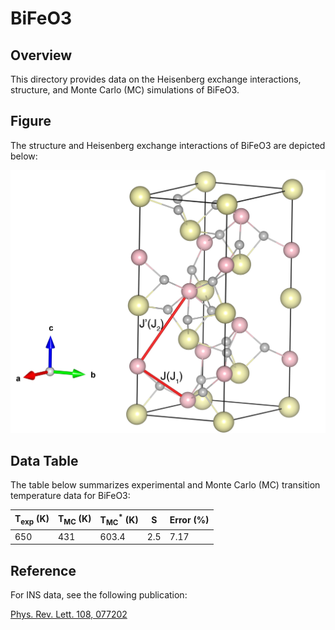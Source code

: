 # BiFeO3

## Overview

This directory provides data on the Heisenberg exchange interactions, structure, and Monte Carlo (MC) simulations of BiFeO3.

## Figure

The structure and Heisenberg exchange interactions of BiFeO3 are depicted below:

![BiFeO3 Structure](BiFeO3.jpg)

## Data Table

The table below summarizes experimental and Monte Carlo (MC) transition temperature data for BiFeO3:

| T<sub>exp</sub> (K) | T<sub>MC</sub> (K) | T<sub>MC</sub><sup>*</sup> (K) | S   | Error (%) |
|----------------------|--------------------|--------------------------------|-----|-----------|
| 650                 | 431               | 603.4                         | 2.5 | 7.17      |

## Reference

For INS data, see the following publication:

[Phys. Rev. Lett. 108, 077202](https://doi.org/10.1103/PhysRevLett.108.077202)

